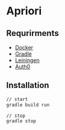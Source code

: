 # Apriori


## Requrirments 
* [Docker](https://www.docker.com/)
* [Gradle](https://gradle.org/) 
* [Leiningen](https://leiningen.org/)
* [Auth0](https://auth0.com/)

## Installation

```bash
// start
gradle build run

// stop
gradle stop
```